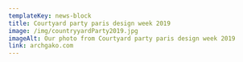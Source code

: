 ```yaml
---
templateKey: news-block
title: Courtyard party paris design week 2019
image: /img/countryyardParty2019.jpg
imageAlt: Our photo from Courtyard party paris design week 2019
link: archgako.com
---
```


